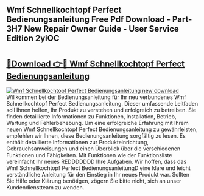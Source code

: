 ## Wmf Schnellkochtopf Perfect Bedienungsanleitung Free Pdf Download - Part-3H7 New Repair Owner Guide - User Service Edition 2yiOC

# <h2><a href="http://df46x6w.blite.top/?on=Wmf+Schnellkochtopf+Perfect+Bedienungsanleitung">🔗Download 👉🔴 Wmf Schnellkochtopf Perfect Bedienungsanleitung</a></h2>

[![Wmf Schnellkochtopf Perfect Bedienungsanleitung new download](https://i.imgur.com/lujVjoI.png)](http://df46x6w.blite.top/?on=Wmf+Schnellkochtopf+Perfect+Bedienungsanleitung)
Willkommen bei der Bedienungsanleitung für Ihr neu verbundenes Wmf Schnellkochtopf Perfect Bedienungsanleitung. Dieser umfassende Leitfaden soll Ihnen helfen, Ihr Produkt zu verstehen und erfolgreich zu betreiben. Sie finden detaillierte Informationen zu Funktionen, Installation, Betrieb, Wartung und Fehlerbehebung. Um eine erfolgreiche Erfahrung mit Ihrem neuen Wmf Schnellkochtopf Perfect Bedienungsanleitung zu gewährleisten, empfehlen wir Ihnen, diese Bedienungsanleitung sorgfältig zu lesen. Es enthält detaillierte Informationen zur Produkteinrichtung, Gebrauchsanweisungen und einen Überblick über die verschiedenen Funktionen und Fähigkeiten. Mit Funktionen wie der Funktionsliste vereinfacht Ihr neues REDDDDDDD Ihre Aufgaben. Wir hoffen, dass das Wmf Schnellkochtopf Perfect BedienungsanleitungD eine klare und leicht verständliche Anleitung für den Einstieg in Ihr neues Produkt war. Sollten Sie Hilfe oder Klärung benötigen, zögern Sie bitte nicht, sich an unser Kundendienstteam zu wenden.
